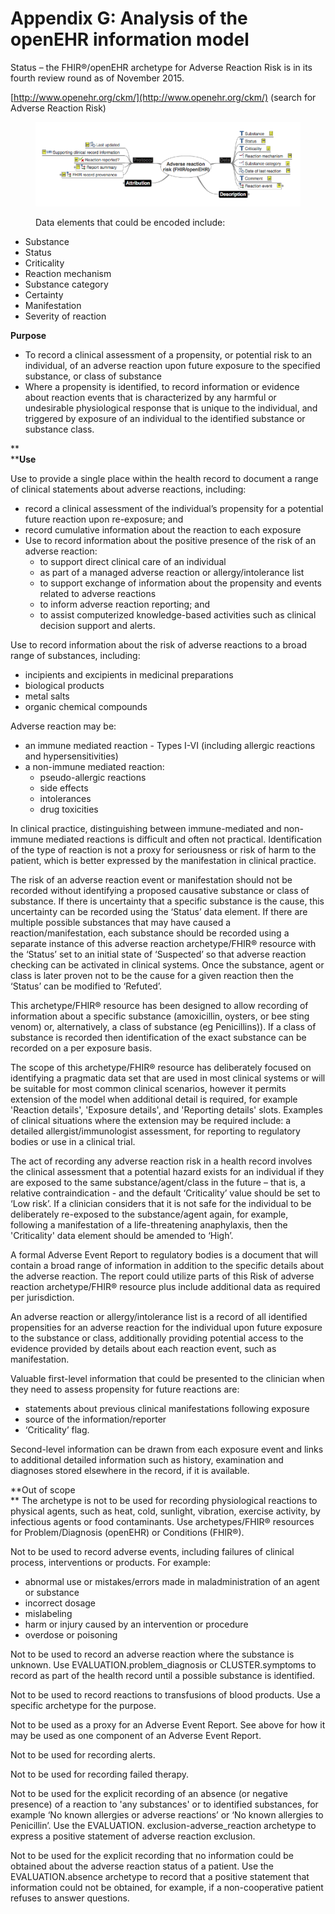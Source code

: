 # Appendix G: Analysis of the openEHR information model

Status – the FHIR®/openEHR archetype for Adverse Reaction Risk is in its fourth review round as of November 2015.

[http://www.openehr.org/ckm/](http://www.openehr.org/ckm/) (search for Adverse Reaction Risk)

<figure><img src="../images/180920439.png" alt=""><figcaption><p>Data elements that could be encoded include:</p></figcaption></figure>

* Substance
* Status
* Criticality
* Reaction mechanism
* Substance category
* Certainty
* Manifestation
* Severity of reaction

**Purpose**

* To record a clinical assessment of a propensity, or potential risk to an individual, of an adverse reaction upon future exposure to the specified substance, or class of substance
* Where a propensity is identified, to record information or evidence about reaction events that is characterized by any harmful or undesirable physiological response that is unique to the individual, and triggered by exposure of an individual to the identified substance or substance class.

\*\*\
\*\***Use**

Use to provide a single place within the health record to document a range of clinical statements about adverse reactions, including:

* record a clinical assessment of the individual’s propensity for a potential future reaction upon re-exposure; and
* record cumulative information about the reaction to each exposure
* Use to record information about the positive presence of the risk of an adverse reaction:
  * to support direct clinical care of an individual
  * as part of a managed adverse reaction or allergy/intolerance list
  * to support exchange of information about the propensity and events related to adverse reactions
  * to inform adverse reaction reporting; and
  * to assist computerized knowledge-based activities such as clinical decision support and alerts.

Use to record information about the risk of adverse reactions to a broad range of substances, including:

* incipients and excipients in medicinal preparations
* biological products
* metal salts
* organic chemical compounds

Adverse reaction may be:

* an immune mediated reaction - Types I-VI (including allergic reactions and hypersensitivities)
* a non-immune mediated reaction:
  * pseudo-allergic reactions
  * side effects
  * intolerances
  * drug toxicities

In clinical practice, distinguishing between immune-mediated and non-immune mediated reactions is difficult and often not practical. Identification of the type of reaction is not a proxy for seriousness or risk of harm to the patient, which is better expressed by the manifestation in clinical practice.

The risk of an adverse reaction event or manifestation should not be recorded without identifying a proposed causative substance or class of substance. If there is uncertainty that a specific substance is the cause, this uncertainty can be recorded using the ‘Status’ data element. If there are multiple possible substances that may have caused a reaction/manifestation, each substance should be recorded using a separate instance of this adverse reaction archetype/FHIR® resource with the ‘Status’ set to an initial state of ‘Suspected’ so that adverse reaction checking can be activated in clinical systems. Once the substance, agent or class is later proven not to be the cause for a given reaction then the ‘Status’ can be modified to ‘Refuted’.

This archetype/FHIR® resource has been designed to allow recording of information about a specific substance (amoxicillin, oysters, or bee sting venom) or, alternatively, a class of substance (eg Penicillins)). If a class of substance is recorded then identification of the exact substance can be recorded on a per exposure basis.

The scope of this archetype/FHIR® resource has deliberately focused on identifying a pragmatic data set that are used in most clinical systems or will be suitable for most common clinical scenarios, however it permits extension of the model when additional detail is required, for example 'Reaction details', 'Exposure details', and 'Reporting details' slots. Examples of clinical situations where the extension may be required include: a detailed allergist/immunologist assessment, for reporting to regulatory bodies or use in a clinical trial.

The act of recording any adverse reaction risk in a health record involves the clinical assessment that a potential hazard exists for an individual if they are exposed to the same substance/agent/class in the future – that is, a relative contraindication - and the default ‘Criticality’ value should be set to ‘Low risk’. If a clinician considers that it is not safe for the individual to be deliberately re-exposed to the substance/agent again, for example, following a manifestation of a life-threatening anaphylaxis, then the 'Criticality' data element should be amended to ‘High’.

A formal Adverse Event Report to regulatory bodies is a document that will contain a broad range of information in addition to the specific details about the adverse reaction. The report could utilize parts of this Risk of adverse reaction archetype/FHIR® resource plus include additional data as required per jurisdiction.

An adverse reaction or allergy/intolerance list is a record of all identified propensities for an adverse reaction for the individual upon future exposure to the substance or class, additionally providing potential access to the evidence provided by details about each reaction event, such as manifestation.

Valuable first-level information that could be presented to the clinician when they need to assess propensity for future reactions are:

* statements about previous clinical manifestations following exposure
* source of the information/reporter
* ‘Criticality’ flag.

Second-level information can be drawn from each exposure event and links to additional detailed information such as history, examination and diagnoses stored elsewhere in the record, if it is available.

\*\*Out of scope\
\*\* The archetype is not to be used for recording physiological reactions to physical agents, such as heat, cold, sunlight, vibration, exercise activity, by infectious agents or food contaminants. Use archetypes/FHIR® resources for Problem/Diagnosis (openEHR) or Conditions (FHIR®).

Not to be used to record adverse events, including failures of clinical process, interventions or products. For example:

* abnormal use or mistakes/errors made in maladministration of an agent or substance
* incorrect dosage
* mislabeling
* harm or injury caused by an intervention or procedure
* overdose or poisoning

Not to be used to record an adverse reaction where the substance is unknown. Use EVALUATION.problem\_diagnosis or CLUSTER.symptoms to record as part of the health record until a possible substance is identified.

Not to be used to record reactions to transfusions of blood products. Use a specific archetype for the purpose.

Not to be used as a proxy for an Adverse Event Report. See above for how it may be used as one component of an Adverse Event Report.

Not to be used for recording alerts.

Not to be used for recording failed therapy.

Not to be used for the explicit recording of an absence (or negative presence) of a reaction to 'any substances' or to identified substances, for example ‘No known allergies or adverse reactions’ or ‘No known allergies to Penicillin’. Use the EVALUATION. exclusion-adverse\_reaction archetype to express a positive statement of adverse reaction exclusion.

Not to be used for the explicit recording that no information could be obtained about the adverse reaction status of a patient. Use the EVALUATION.absence archetype to record that a positive statement that information could not be obtained, for example, if a non-cooperative patient refuses to answer questions.
